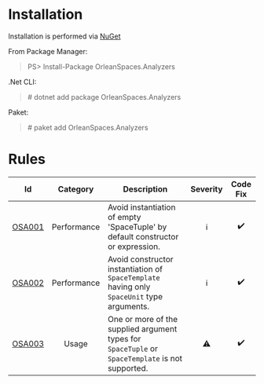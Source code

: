 # Installation

Installation is performed via [NuGet](https://www.nuget.org/packages/OrleanSpaces.Analyzers/)

From Package Manager:

> PS> Install-Package OrleanSpaces.Analyzers

.Net CLI:

> \# dotnet add package OrleanSpaces.Analyzers

Paket:

> \# paket add OrleanSpaces.Analyzers

# Rules

|Id|Category|Description|Severity|Code Fix|
|:-:|:-:|-|:-:|:-:|
|[OSA001](https://github.com/ledjon-behluli/OrleanSpaces/blob/master/docs/OrleanSpaces.Analyzers/Rules/OSA001.md)|Performance|Avoid instantiation of empty 'SpaceTuple' by default constructor or expression.|<span title='Info'>ℹ</span>|✔️|
|[OSA002](https://github.com/ledjon-behluli/OrleanSpaces/blob/master/docs/OrleanSpaces.Analyzers/Rules/OSA002.md)|Performance|Avoid constructor instantiation of `SpaceTemplate` having only `SpaceUnit` type arguments.|<span title='Info'>ℹ</span>|✔️|
|[OSA003](https://github.com/ledjon-behluli/OrleanSpaces/blob/master/docs/OrleanSpaces.Analyzers/Rules/OSA003.md)|Usage|One or more of the supplied argument types for `SpaceTuple` or `SpaceTemplate` is not supported.|<span title='Warning'>⚠️</span>|✔️|